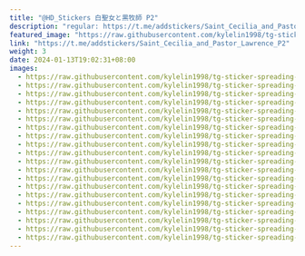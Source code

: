 ```yaml
---
title: "@HD_Stickers 白聖女と黒牧師 P2"
description: "regular: https://t.me/addstickers/Saint_Cecilia_and_Pastor_Lawrence_P2"
featured_image: "https://raw.githubusercontent.com/kylelin1998/tg-sticker-spreading-worldwide-images/main/img/5ea0be12-b50e-4557-914d-09487ea96db3.jpg"
link: "https://t.me/addstickers/Saint_Cecilia_and_Pastor_Lawrence_P2"
weight: 3
date: 2024-01-13T19:02:31+08:00
images:
  - https://raw.githubusercontent.com/kylelin1998/tg-sticker-spreading-worldwide-images/main/img/5ea0be12-b50e-4557-914d-09487ea96db3.jpg
  - https://raw.githubusercontent.com/kylelin1998/tg-sticker-spreading-worldwide-images/main/img/01063cc5-ab08-45e7-a07f-cced9819a06f.jpg
  - https://raw.githubusercontent.com/kylelin1998/tg-sticker-spreading-worldwide-images/main/img/c6d694a4-16f0-4632-b230-7c13d7abe88b.jpg
  - https://raw.githubusercontent.com/kylelin1998/tg-sticker-spreading-worldwide-images/main/img/a94be151-e445-4e9d-9103-7309e26e9f40.jpg
  - https://raw.githubusercontent.com/kylelin1998/tg-sticker-spreading-worldwide-images/main/img/d7de6fd5-0f7a-493b-ba17-fc9889e7976f.jpg
  - https://raw.githubusercontent.com/kylelin1998/tg-sticker-spreading-worldwide-images/main/img/c84a8230-6dab-400f-a6e7-b9a006e0418f.jpg
  - https://raw.githubusercontent.com/kylelin1998/tg-sticker-spreading-worldwide-images/main/img/28f07f1c-c5a3-4e37-b35b-ecc8d004aa20.jpg
  - https://raw.githubusercontent.com/kylelin1998/tg-sticker-spreading-worldwide-images/main/img/85fe1e2a-5c30-4d14-b0f0-f93e6c61e80d.jpg
  - https://raw.githubusercontent.com/kylelin1998/tg-sticker-spreading-worldwide-images/main/img/c5d0d6f2-3065-47cf-b24d-d76a647a0760.jpg
  - https://raw.githubusercontent.com/kylelin1998/tg-sticker-spreading-worldwide-images/main/img/34ee3eff-9197-4756-aa85-0fb4f6423117.jpg
  - https://raw.githubusercontent.com/kylelin1998/tg-sticker-spreading-worldwide-images/main/img/f1e9ac03-610d-421c-9511-02d5b435dce7.jpg
  - https://raw.githubusercontent.com/kylelin1998/tg-sticker-spreading-worldwide-images/main/img/b3c06165-bf67-4330-8c4b-a21a8828ccb0.jpg
  - https://raw.githubusercontent.com/kylelin1998/tg-sticker-spreading-worldwide-images/main/img/8c040dc3-6155-4c85-ac7a-c7f70bd22425.jpg
  - https://raw.githubusercontent.com/kylelin1998/tg-sticker-spreading-worldwide-images/main/img/794a2fe6-0ea2-4d57-a3e8-e9d3296d5be7.jpg
  - https://raw.githubusercontent.com/kylelin1998/tg-sticker-spreading-worldwide-images/main/img/31fa1a8c-302d-4747-8b08-feb9bd3bc3a4.jpg
  - https://raw.githubusercontent.com/kylelin1998/tg-sticker-spreading-worldwide-images/main/img/155a8a2b-52bf-4b55-aac1-9f37e568d85a.jpg
  - https://raw.githubusercontent.com/kylelin1998/tg-sticker-spreading-worldwide-images/main/img/6599bccb-5d82-487d-bedc-1b3f81e99cbf.jpg
  - https://raw.githubusercontent.com/kylelin1998/tg-sticker-spreading-worldwide-images/main/img/46e673e5-059e-461c-af30-ff827486e922.jpg
  - https://raw.githubusercontent.com/kylelin1998/tg-sticker-spreading-worldwide-images/main/img/1054b005-c4fc-406b-889b-9b2b600f45e3.jpg
  - https://raw.githubusercontent.com/kylelin1998/tg-sticker-spreading-worldwide-images/main/img/f878a684-b6e6-4ad9-9cc7-b01a5f42f5f4.jpg
---
```


